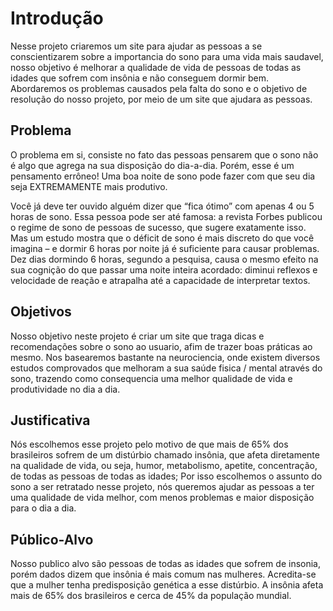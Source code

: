 # Introdução

Nesse projeto criaremos um site para ajudar as pessoas a se conscientizarem sobre a importancia do sono para uma vida mais saudavel, nosso objetivo é melhorar a qualidade de vida de pessoas de todas as idades que sofrem com insônia e não conseguem dormir bem. Abordaremos os problemas causados pela falta do sono e o objetivo de resolução do nosso projeto, por meio de um site que ajudara as pessoas.

## Problema

O problema em si, consiste no fato das pessoas pensarem que o sono não é algo que agrega na sua disposição do dia-a-dia. Porém, esse é um pensamento errôneo! Uma boa noite de sono pode fazer com que seu dia seja EXTREMAMENTE mais produtivo.

Você já deve ter ouvido alguém dizer que “fica ótimo” com apenas 4 ou 5 horas de sono. Essa pessoa pode ser até famosa: a revista Forbes publicou o regime de sono de pessoas de sucesso, que sugere exatamente isso. Mas um estudo mostra que o déficit de sono é mais discreto do que você imagina – e dormir 6 horas por noite já é suficiente para causar problemas. Dez dias dormindo 6 horas, segundo a pesquisa, causa o mesmo efeito na sua cognição do que passar uma noite inteira acordado: diminui reflexos e velocidade de reação e atrapalha até a capacidade de interpretar textos.

## Objetivos

Nosso objetivo neste projeto é criar um site que traga dicas e recomendações sobre o sono ao usuario, afim de trazer boas práticas ao mesmo. Nos basearemos bastante na neurociencia, onde existem diversos estudos comprovados que melhoram a sua saúde fisica / mental através do sono, trazendo como consequencia uma melhor qualidade de vida e produtividade no dia a dia.

## Justificativa

Nós escolhemos esse projeto pelo motivo de que mais de 65% dos brasileiros sofrem de um distúrbio chamado insônia, que afeta diretamente na qualidade de vida, ou seja, humor, metabolismo, apetite, concentração, de todas as pessoas de todas as idades; Por isso escolhemos o assunto do sono a ser retratado nesse projeto, nós queremos ajudar as pessoas a ter uma qualidade de vida melhor, com menos problemas e maior disposição para o dia a dia.

## Público-Alvo

Nosso publico alvo são pessoas de todas as idades que sofrem de insonia, porém dados dizem que insônia é mais comum nas mulheres. Acredita-se que a mulher tenha predisposição genética a esse distúrbio. A insônia afeta mais de 65% dos brasileiros e cerca de 45% da população mundial.
